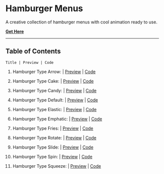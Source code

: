 # **Hamburger Menus**

A creative collection of hamburger menus with cool animation ready to use.

[**Get Here**](https://github.com/imniladri/Miscellaneous/tree/main/Hamburger-Menus)

---

## **Table of Contents**

```
Title | Preview | Code
```

1.  Hamburger Type Arrow:
    | [Preview](https://imniladri.github.io/Miscellaneous/Hamburger-Menus/Hamburger-Type-Arrow)
    | [Code](https://github.com/imniladri/Miscellaneous/tree/main/Hamburger-Menus/Hamburger-Type-Arrow)

2.  Hamburger Type Cake:
    | [Preview](https://imniladri.github.io/Miscellaneous/Hamburger-Menus/Hamburger-Type-Cake)
    | [Code](https://github.com/imniladri/Miscellaneous/tree/main/Hamburger-Menus/Hamburger-Type-Cake)

3.  Hamburger Type Candy:
    | [Preview](https://imniladri.github.io/Miscellaneous/Hamburger-Menus/Hamburger-Type-Candy)
    | [Code](https://github.com/imniladri/Miscellaneous/tree/main/Hamburger-Menus/Hamburger-Type-Candy)

4.  Hamburger Type Default:
    | [Preview](https://imniladri.github.io/Miscellaneous/Hamburger-Menus/Hamburger-Type-Default)
    | [Code](https://github.com/imniladri/Miscellaneous/tree/main/Hamburger-Menus/Hamburger-Type-Default)

5.  Hamburger Type Elastic:
    | [Preview](https://imniladri.github.io/Miscellaneous/Hamburger-Menus/Hamburger-Type-Elastic)
    | [Code](https://github.com/imniladri/Miscellaneous/tree/main/Hamburger-Menus/Hamburger-Type-Elastic)

6.  Hamburger Type Emphatic:
    | [Preview](https://imniladri.github.io/Miscellaneous/Hamburger-Menus/Hamburger-Type-Emphatic)
    | [Code](https://github.com/imniladri/Miscellaneous/tree/main/Hamburger-Menus/Hamburger-Type-Emphatic)

7.  Hamburger Type Fries:
    | [Preview](https://imniladri.github.io/Miscellaneous/Hamburger-Menus/Hamburger-Type-Fries)
    | [Code](https://github.com/imniladri/Miscellaneous/tree/main/Hamburger-Menus/Hamburger-Type-Fries)

8.  Hamburger Type Rotate:
    | [Preview](https://imniladri.github.io/Miscellaneous/Hamburger-Menus/Hamburger-Type-Rotate)
    | [Code](https://github.com/imniladri/Miscellaneous/tree/main/Hamburger-Menus/Hamburger-Type-Rotate)

9.  Hamburger Type Slide:
    | [Preview](https://imniladri.github.io/Miscellaneous/Hamburger-Menus/Hamburger-Type-Slide)
    | [Code](https://github.com/imniladri/Miscellaneous/tree/main/Hamburger-Menus/Hamburger-Type-Slide)

10. Hamburger Type Spin:
    | [Preview](https://imniladri.github.io/Miscellaneous/Hamburger-Menus/Hamburger-Type-Spin)
    | [Code](https://github.com/imniladri/Miscellaneous/tree/main/Hamburger-Menus/Hamburger-Type-Spin)

11. Hamburger Type Squeeze:
    | [Preview](https://imniladri.github.io/Miscellaneous/Hamburger-Menus/Hamburger-Type-Squeeze)
    | [Code](https://github.com/imniladri/Miscellaneous/tree/main/Hamburger-Menus/Hamburger-Type-Squeeze)
